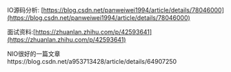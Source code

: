 IO源码分析: [https://blog.csdn.net/panweiwei1994/article/details/78046000](https://blog.csdn.net/panweiwei1994/article/details/78046000)

面试资料:[https://zhuanlan.zhihu.com/p/42593641](https://zhuanlan.zhihu.com/p/42593641)

NIO很好的一篇文章https://blog.csdn.net/a953713428/article/details/64907250

